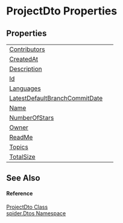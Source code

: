# ProjectDto Properties




## Properties
<table>
<tr>
<td><a href="419db913-f948-1c72-0e27-743747b8da5f">Contributors</a></td>
<td> </td></tr>
<tr>
<td><a href="c9ca4fe3-12cf-0eb5-d2f2-1c4b7020fd7b">CreatedAt</a></td>
<td> </td></tr>
<tr>
<td><a href="1811d5b6-3501-b114-4fbf-b3484b3e959b">Description</a></td>
<td> </td></tr>
<tr>
<td><a href="153f9bbd-df89-0015-d8bf-78117044e03f">Id</a></td>
<td> </td></tr>
<tr>
<td><a href="f4f0e7b3-5b59-c938-7212-3c1a65d6ab7b">Languages</a></td>
<td> </td></tr>
<tr>
<td><a href="48d6177a-dee6-a60b-b71a-65b4c9022821">LatestDefaultBranchCommitDate</a></td>
<td> </td></tr>
<tr>
<td><a href="ed5c91a3-f4de-cfac-33b9-c334b9115006">Name</a></td>
<td> </td></tr>
<tr>
<td><a href="ad66e25b-5981-745e-82c2-7f1fe4246ebb">NumberOfStars</a></td>
<td> </td></tr>
<tr>
<td><a href="6732d0eb-ec62-3236-1668-e7845b2eb905">Owner</a></td>
<td> </td></tr>
<tr>
<td><a href="9c148659-7b7c-17e7-51af-e46b58d55a9c">ReadMe</a></td>
<td> </td></tr>
<tr>
<td><a href="70a70084-3423-7dab-75cb-6470b5c7a386">Topics</a></td>
<td> </td></tr>
<tr>
<td><a href="dec426bb-06c3-2923-5a7e-4c773a706e86">TotalSize</a></td>
<td> </td></tr>
</table>

## See Also


#### Reference
<a href="7153ffa9-75d9-d756-b8b0-dace1841bf5b">ProjectDto Class</a>  
<a href="19de7109-d83e-67fe-ebfb-758ac19743f4">spider.Dtos Namespace</a>  

